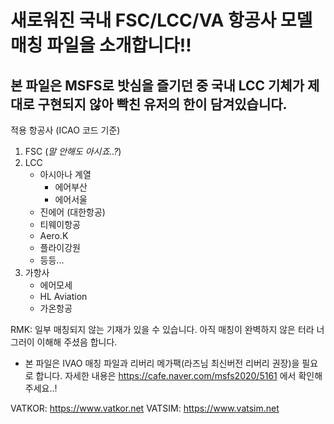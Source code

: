 # 새로워진 국내 FSC/LCC/VA 항공사 모델 매칭 파일을 소개합니다!!

## 본 파일은 MSFS로 밧심을 즐기던 중 국내 LCC 기체가 제대로 구현되지 않아 빡친 유저의 한이 담겨있습니다.

적용 항공사 (ICAO 코드 기준)

1. FSC (*말 안해도 아시죠..?*)
2. LCC
    - 아시아나 계열
      * 에어부산
      * 에어서울
    - 진에어 (대한항공)
    - 티웨이항공
    - Aero.K
    - 플라이강원
    - 등등...
 3. 가항사
    - 에어모세
    - HL Aviation
    - 가온항공
    
RMK: 일부 매칭되지 않는 기재가 있을 수 있습니다. 아직 매칭이 완벽하지 않은 터라 너그러이 이해해 주셨음 합니다.


* 본 파일은 IVAO 매칭 파일과 리버리 메가팩(라즈님 최신버전 리버리 권장)을 필요로 합니다. 자세한 내용은 https://cafe.naver.com/msfs2020/5161 에서 확인해주세요..!


VATKOR: https://www.vatkor.net
VATSIM: https://www.vatsim.net
